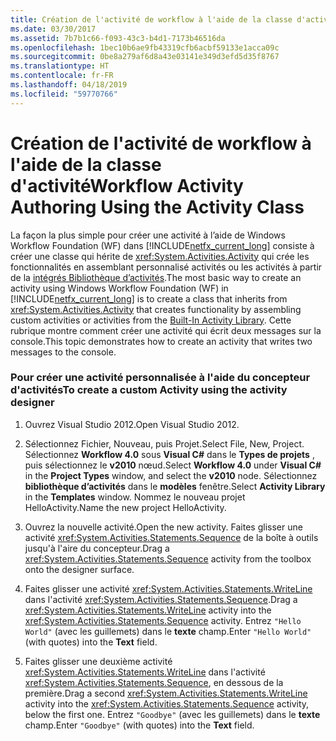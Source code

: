 ```yaml
---
title: Création de l'activité de workflow à l'aide de la classe d'activité
ms.date: 03/30/2017
ms.assetid: 7b7b1c66-f093-43c3-b4d1-7173b46516da
ms.openlocfilehash: 1bec10b6ae9fb43319cfb6acbf59133e1acca09c
ms.sourcegitcommit: 0be8a279af6d8a43e03141e349d3efd5d35f8767
ms.translationtype: HT
ms.contentlocale: fr-FR
ms.lasthandoff: 04/18/2019
ms.locfileid: "59770766"
---
```

# <a name="workflow-activity-authoring-using-the-activity-class"></a><span data-ttu-id="18c8b-102">Création de l'activité de workflow à l'aide de la classe d'activité</span><span class="sxs-lookup"><span data-stu-id="18c8b-102">Workflow Activity Authoring Using the Activity Class</span></span>
<span data-ttu-id="18c8b-103">La façon la plus simple pour créer une activité à l’aide de Windows Workflow Foundation (WF) dans [!INCLUDE[netfx_current_long](../../../includes/netfx-current-long-md.md)] consiste à créer une classe qui hérite de <xref:System.Activities.Activity> qui crée les fonctionnalités en assemblant personnalisé activités ou les activités à partir de la [intégrés Bibliothèque d’activités](net-framework-4-5-built-in-activity-library.md).</span><span class="sxs-lookup"><span data-stu-id="18c8b-103">The most basic way to create an activity using Windows Workflow Foundation (WF) in [!INCLUDE[netfx_current_long](../../../includes/netfx-current-long-md.md)] is to create a class that inherits from <xref:System.Activities.Activity> that creates functionality by assembling custom activities or activities from the [Built-In Activity Library](net-framework-4-5-built-in-activity-library.md).</span></span> <span data-ttu-id="18c8b-104">Cette rubrique montre comment créer une activité qui écrit deux messages sur la console.</span><span class="sxs-lookup"><span data-stu-id="18c8b-104">This topic demonstrates how to create an activity that writes two messages to the console.</span></span>

### <a name="to-create-a-custom-activity-using-the-activity-designer"></a><span data-ttu-id="18c8b-105">Pour créer une activité personnalisée à l'aide du concepteur d'activités</span><span class="sxs-lookup"><span data-stu-id="18c8b-105">To create a custom Activity using the activity designer</span></span>

1. <span data-ttu-id="18c8b-106">Ouvrez Visual Studio 2012.</span><span class="sxs-lookup"><span data-stu-id="18c8b-106">Open Visual Studio 2012.</span></span>

2. <span data-ttu-id="18c8b-107">Sélectionnez Fichier, Nouveau, puis Projet.</span><span class="sxs-lookup"><span data-stu-id="18c8b-107">Select File, New, Project.</span></span> <span data-ttu-id="18c8b-108">Sélectionnez **Workflow 4.0** sous **Visual C#** dans le **Types de projets** , puis sélectionnez le **v2010** nœud.</span><span class="sxs-lookup"><span data-stu-id="18c8b-108">Select **Workflow 4.0** under **Visual C#** in the **Project Types** window, and select the **v2010** node.</span></span> <span data-ttu-id="18c8b-109">Sélectionnez **bibliothèque d’activités** dans le **modèles** fenêtre.</span><span class="sxs-lookup"><span data-stu-id="18c8b-109">Select **Activity Library** in the **Templates** window.</span></span> <span data-ttu-id="18c8b-110">Nommez le nouveau projet HelloActivity.</span><span class="sxs-lookup"><span data-stu-id="18c8b-110">Name the new project HelloActivity.</span></span>

3. <span data-ttu-id="18c8b-111">Ouvrez la nouvelle activité.</span><span class="sxs-lookup"><span data-stu-id="18c8b-111">Open the new activity.</span></span>  <span data-ttu-id="18c8b-112">Faites glisser une activité <xref:System.Activities.Statements.Sequence> de la boîte à outils jusqu'à l'aire du concepteur.</span><span class="sxs-lookup"><span data-stu-id="18c8b-112">Drag a <xref:System.Activities.Statements.Sequence> activity from the toolbox onto the designer surface.</span></span>

4. <span data-ttu-id="18c8b-113">Faites glisser une activité <xref:System.Activities.Statements.WriteLine> dans l'activité <xref:System.Activities.Statements.Sequence>.</span><span class="sxs-lookup"><span data-stu-id="18c8b-113">Drag a <xref:System.Activities.Statements.WriteLine> activity into the <xref:System.Activities.Statements.Sequence> activity.</span></span> <span data-ttu-id="18c8b-114">Entrez `"Hello World"` (avec les guillemets) dans le **texte** champ.</span><span class="sxs-lookup"><span data-stu-id="18c8b-114">Enter `"Hello World"` (with quotes) into the **Text** field.</span></span>

5. <span data-ttu-id="18c8b-115">Faites glisser une deuxième activité <xref:System.Activities.Statements.WriteLine> dans l'activité <xref:System.Activities.Statements.Sequence>, en dessous de la première.</span><span class="sxs-lookup"><span data-stu-id="18c8b-115">Drag a second <xref:System.Activities.Statements.WriteLine> activity into the <xref:System.Activities.Statements.Sequence> activity, below the first one.</span></span> <span data-ttu-id="18c8b-116">Entrez `"Goodbye"` (avec les guillemets) dans le **texte** champ.</span><span class="sxs-lookup"><span data-stu-id="18c8b-116">Enter `"Goodbye"` (with quotes) into the **Text** field.</span></span>

